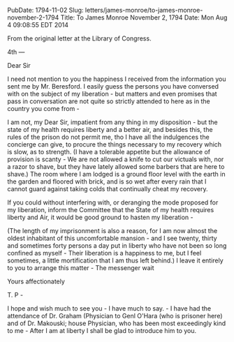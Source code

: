 PubDate: 1794-11-02
Slug: letters/james-monroe/to-james-monroe-november-2-1794
Title: To James Monroe  November 2, 1794
Date: Mon Aug  4 09:08:55 EDT 2014

   From the original letter at the Library of Congress.
   
   4th &mdash;
   
   Dear Sir

   I need not mention to you the happiness I received from the information
   you sent me by Mr. Beresford. I easily guess the persons you have
   conversed with on the subject of my liberation - but matters and even
   promises that pass in conversation are not quite so strictly attended to
   here as in the country you come from -

   I am not, my Dear Sir, impatient from any thing in my disposition - but the
   state of my health requires liberty and a better air, and besides this,
   the rules of the prison do not permit me, tho I have all the
   indulgences the concierge can give, to procure the things necessary to my
   recovery which is slow, as to strength. (I have a tolerable appetite but
   the allowance of provision is scanty - We are not allowed a knife to cut
   our victuals with, nor a razor to shave, but they have lately allowed some
   barbers that are here to shave.) The room where I am lodged is a ground floor 
   level with the earth in the
   garden and floored with brick, and is so wet after every rain that I
   cannot guard against taking colds that continually cheat my recovery. 
   
   If you could without interfering with, or deranging the mode proposed for my
   liberation, inform the Committee that the State of my health requires
   liberty and Air, it would be good ground to hasten my liberation -

   (The length of my imprisonment is also a reason, for I am now almost the
   oldest inhabitant of this uncomfortable mansion - and I see twenty, thirty
   and sometimes forty persons a day put in liberty who have not been so long
   confined as myself - Their liberation is a happiness to me, but I feel
   sometimes, a little mortification that I am thus left behind.) I leave it 
   entirely to you to arrange this matter - The messenger wait

   Yours affectionately

   T. P -

   I hope and wish much to see you - I have much to say. - I have had the
   attendance of Dr. Graham (Physician to Genl O'Hara (who is prisoner
   here) and of Dr. Makouski; house Physician, who has been most exceedingly
   kind to me - After I am at liberty I shall be glad to introduce him to you.


